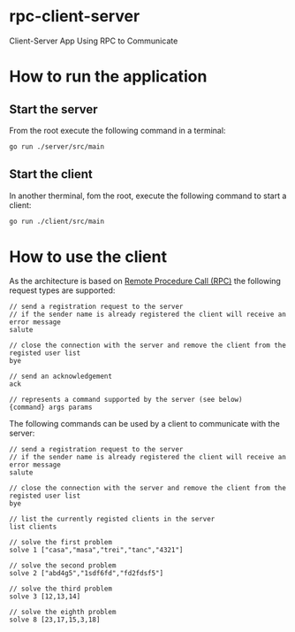 # rpc-client-server
Client-Server App Using RPC to Communicate

# How to run the application
## Start the server
From the root execute the following command in a terminal:

```bash
go run ./server/src/main
```

## Start the client
In another therminal, fom the root, execute the following command to start a client:

```bash
go run ./client/src/main
```

# How to use the client
As the architecture is based on [Remote Procedure Call (RPC)](https://en.wikipedia.org/wiki/Remote_procedure_call) the following request types are supported:

```
// send a registration request to the server
// if the sender name is already registered the client will receive an error message
salute 

// close the connection with the server and remove the client from the registed user list
bye    

// send an acknowledgement
ack

// represents a command supported by the server (see below)
{command} args params
```

The following commands can be used by a client to communicate with the server:

```
// send a registration request to the server
// if the sender name is already registered the client will receive an error message
salute 

// close the connection with the server and remove the client from the registed user list
bye

// list the currently registed clients in the server
list clients

// solve the first problem
solve 1 ["casa","masa","trei","tanc","4321"]

// solve the second problem
solve 2 ["abd4g5","1sdf6fd","fd2fdsf5"]

// solve the third problem
solve 3 [12,13,14] 

// solve the eighth problem
solve 8 [23,17,15,3,18]
```
